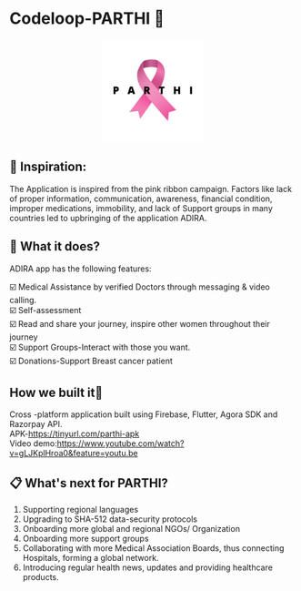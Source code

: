 # Codeloop-PARTHI :ribbon:
<p align="center">
  <a href="#" style=" -webkit-user-select: none;-ms-user-select: none;user-select: none;">
    <img src="https://github.com/Shanu1515/Codeloop-Parthi/blob/master/assets/Logo.jpeg" alt="Logo" width="180" height="180">
  </a>
  </p>
  
## 📌 Inspiration:
The Application is inspired from the pink ribbon campaign. Factors like lack of proper information, communication, awareness, financial condition, improper medications, immobility, and lack of Support groups in many countries led to upbringing of the application ADIRA.

## 🎯 What it does?
ADIRA app has the following features:<br>
 
:ballot_box_with_check: Medical Assistance by verified Doctors through messaging & video calling.<br>
:ballot_box_with_check: Self-assessment<br> 
:ballot_box_with_check: Read and share your journey, inspire other women throughout their journey<br>
:ballot_box_with_check: Support Groups-Interact with those you want.<br>
:ballot_box_with_check: Donations-Support Breast cancer patient <br>

## How we built it:iphone:
Cross -platform application built using Firebase, Flutter, Agora SDK and Razorpay API.<br>
APK-https://tinyurl.com/parthi-apk<br>
Video demo:https://www.youtube.com/watch?v=gLJKplHroa0&feature=youtu.be

## 📋 What's next for PARTHI?
1. Supporting regional languages
2. Upgrading to SHA-512 data-security protocols
3. Onboarding more global and regional NGOs/ Organization
4. Onboarding more support groups
5. Collaborating with more Medical Association Boards, thus connecting Hospitals, forming a global network.
6. Introducing regular health news, updates and providing healthcare products.
